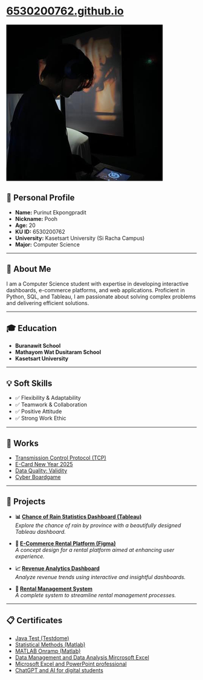 # [6530200762.github.io](6530200762.github.io)  
![Profile](pic/profile.jpg)  

## 👤 **Personal Profile**  
- **Name:** Purinut Ekpongpradit  
- **Nickname:** Pooh  
- **Age:** 20  
- **KU ID:** 6530200762  
- **University:** Kasetsart University (Si Racha Campus)  
- **Major:** Computer Science  

---

## 📖 **About Me**  
I am a Computer Science student with expertise in developing interactive dashboards, e-commerce platforms, and web applications. Proficient in Python, SQL, and Tableau, I am passionate about solving complex problems and delivering efficient solutions.  

---

## 🎓 **Education**  
- **Buranawit School**
- **Mathayom Wat Dusitaram School**  
- **Kasetsart University**  

---

## 💡 **Soft Skills**  
- ✅ Flexibility & Adaptability  
- ✅ Teamwork & Collaboration  
- ✅ Positive Attitude  
- ✅ Strong Work Ethic  

---

## 📂 **Works**  
- [Transmission Control Protocol (TCP)](TCP)  
- [E-Card New Year 2025](e-card.md)  
- [Data Quality: Validity](validity.md)
- [Cyber Boardgame](cyberbg.md)  

---

## 🚀 **Projects**  
- **📊 [Chance of Rain Statistics Dashboard (Tableau)](https://public.tableau.com/app/profile/purinut.ekpongpradit/viz/TableauPublic_17337555752250/Homepage)**  
  *Explore the chance of rain by province with a beautifully designed Tableau dashboard.*  

- **🛒 [E-Commerce Rental Platform (Figma)](https://www.figma.com/proto/NRoMOgLZe0FjwJajWnJpXr/FIgma-SA-Final?node-id=31-144&t=SeXAFoT3wauwr7Mb-1&starting-point-node-id=31%3A144)**  
  *A concept design for a rental platform aimed at enhancing user experience.*  

- **📈 [Revenue Analytics Dashboard](https://drive.google.com/drive/folders/1RywqoJUeuC6HdX0-fWFm7g5cNMzlM-HZ?usp=drive_link)**  
  *Analyze revenue trends using interactive and insightful dashboards.*  

- **🏢 [Rental Management System](https://drive.google.com/drive/folders/1v1yTHHV9hs1tOh6nskXdUlAcnC9YaJVd?usp=sharing)**  
  *A complete system to streamline rental management processes.*

---
## 📋 **Certificates**
- [Java Test (Testdome)](certificate/java_testdome.png)
- [Statistical Methods (Matlab)](certificate/matlab_certificate.pdf)
- [MATLAB Onramp (Matlab)](certificate/matlab_certificate_2.pdf)
- [Data Management and Data Analysis Mircrosoft Excel](certificate/excel_certificate.png)
- [Microsoft Excel and PowerPoint professional](certificate/powerpoint_certificate.png)
- [ChatGPT and AI for digital students](certificate/chatgpt_certificate.png)



